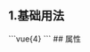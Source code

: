## 1.基础用法
<demoef14202194c1 />
```vue{4}
<template>
	<div class="page">
		<!-- <template v-for="n in 4">
			<gradient-ring-chart :value="66" :radius="100"></gradient-ring-chart>
			<blur-tip :placement="['top', 'right', 'bottom', 'left'][n]"><p>运营风险</p></blur-tip>
		</template> -->
		<gradient-ring-chart v-for="n in 3" :value="66"></gradient-ring-chart>
		<blur-tip v-for="n in 4" :placement="['top', 'right', 'bottom', 'left'][n % 4]"><p>运营风险</p></blur-tip>
	</div>
</template>
<script setup>
import { ref, onMounted } from 'vue';
</script>
<style lang="scss" scoped>
.page {
	background-color: rgb(3, 43, 68);
	position: relative;
	.zrx-tip {
		z-index: 1;
		position: absolute;
		&:deep(p) {
			color: white;
			font-size: 24px;
			white-space: nowrap;
			padding: 4px 12px;
		}
		&:nth-child(4) {
			left: 100px;
			top: 110px;
		}
		&:nth-child(5) {
			left: 300px;
			top: 100px;
		}
		&:nth-child(6) {
			left: 540px;
			top: 50px;
		}
		&:nth-child(7) {
			left: 530px;
			top: 180px;
		}
	}
}
</style>
```
## 属性
<demo5fbbea128c37 />
<script setup>
import demoef14202194c1 from '../../document/blurTip/1.基础用法.vue'
import demo5fbbea128c37 from '../../document/blurTip/属性.vue'
</script>